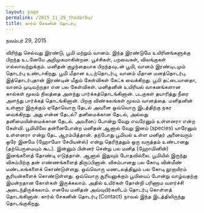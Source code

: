 ```yaml
---
layout: page
permalink: /2015_11_29_thodarbu/
title: கார்ல் சேகனின் தொடர்பு
---
```

நவம்பர் 29, 2015

விரிந்து செல்வது இரண்டு, பூமி மற்றும் வானம். இந்த இரண்டுமே உயிரினங்களுக்கு பிறந்த உடனேயே அறிமுகமாகின்றன. பூச்சிகள், பறவைகள், விலங்குகள் எல்லாவற்றுக்கும். மனிதன் குழந்தையாக பிறந்தவுடன் பூமி, வானம் இரண்டிடமும் தொடர்பு உண்டாகிறது. பூமி மீதான உடற்தொடர்பு, வானம் மீதான மனத்தொடர்பு. இத்தொடர்புதான் இரண்டின் மீதும் கேள்விகள் கேட்க வைக்கிறது. பூமி தட்டையானதா, வானம் முடிவற்றதா என பல கேள்விகள். மனிதனின் உயிரியல் வாகனங்களான கால்கள் மூலம் நிலத்தை அளந்து பார்க்கத்தொடங்கினான். படகுகள் தயாரித்து நீரை அளந்து பார்க்கத் தொடங்கினான். பிறகு விண்கலங்கள் மூலம் வானத்தை. மனிதனின் உள்ளுர இருக்கும் ஏதோவொரு தேடல் அவனை ஒவ்வொரு இடத்திற்கு நகர வைக்கிறது. அது என்ன தேடல்? தனிமைக்கான தேடல், அல்லது தனிமையின்மைக்கான தேடல். அவனைப் போன்று வேறு எவரேனும் உள்ளனரா என்ற கேள்வி. பூமியிலே தன்னைபோன்ற மனிதன் ஆனால் வேறு இனம் (species) யாரேனும் உள்ளனரா என்று தேட ஆரம்பித்தான். தற்போது பூமியல் உள்ள மனிதர் அனைவரும் ஒரே இனமே (ஹோமோ சேபியன்ஸ்) என்று தெரிந்ததும் ஒரு வருத்தம் உண்டானது (தற்பெருமையும் கூட). இன்னும் பின்னர் சென்று பல மனித (ஹோமினின்) இனங்களைத் தோண்டி எடுத்தான். ஆனால் இதுவும் போதவில்லை. பூமியில் இருந்து விசும்பிற்கு தன் எண்ணங்களைத் திருப்பினான். விசும்பானது பல கோடி வின்மீண் மண்டலங்களைக் கொண்டுள்ளது. ஒவ்வொரு மணடலத்திலும் பல கோடி நூறாயிரம் சூரியன்களைக் கொண்டுள்ளது. ஒவ்வொரு சூரியனுக்கும் பூமியைப் போன்று வாழ்வதற்கு இயன்றதான கோள்கள் இருக்கலாம். அதில் உயிர்கள் தோன்றி பரிணாம வளர்ச்சி அடைந்திருக்கலாம். எனவே மனிதன் அவ்வுயிர்களிடம் தொடர்பு கொள்ளத் தொடங்கினான். கார்ல் சேகனின் தொடர்பு (Contact) நாவல் இந்த இடத்திலிருந்து தொடங்குகிறது.


